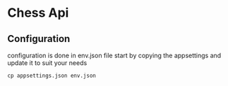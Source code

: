 # Chess Api


## Configuration
configuration is done in env.json file start by copying the appsettings and update it to suit your needs

```
cp appsettings.json env.json
```

